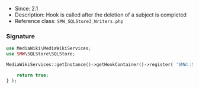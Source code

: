 * Since: 2.1
* Description: Hook is called after the deletion of a subject is completed
* Reference class: `SMW_SQLStore3_Writers.php`

### Signature

```php
use MediaWiki\MediaWikiServices;
use SMW\SQLStore\SQLStore;

MediaWikiServices::getInstance()->getHookContainer()->register( 'SMW::SQLStore::AfterDeleteSubjectComplete', function( SQLStore $store, $title ) {

	return true;
} );
```

